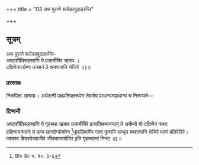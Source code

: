 +++
title = "03 अथ पुराणे श्लोकावुदाहरन्ति"

+++
## सूत्रम्
अथ पुराणे श्लोकावुदाहरन्ति–   
अष्टाशीतिसहस्राणि ये प्रजामीषिर ऋषयः ।  
दक्षिणेनाऽर्यम्णः पन्थानं ते श्मशानानि भेजिरे ॥३॥  
### प्रस्तावः
निरूपिता आश्रमाः। अथेदानीं पक्षप्रतिपक्षरूपेण तेषामेव प्राधान्यमप्राधान्यं च निरूप्यते—  
### टिप्पनी
अष्टाशीतिसहस्राणि ये गृहस्था ऋषयः प्रजामीषिरे प्रजातिमभ्यनन्दन् ते अर्यम्णो यो दक्षिणेन पन्थाः दक्षिणायनमार्गः तं प्राप्य छान्दोग्योक्तेन [^१]धूमादिमार्गेण गत्वा पुनरपि सम्भूय श्मशानानि भेजिरे मरणं प्रतिपेदिरे। जायस्व म्रियस्वेत्याजीवं जीवभावमापेदिर इति गृहस्थानां निन्दा ॥३॥  

[^१]: छा० उ० ५. १०. ३-६  

